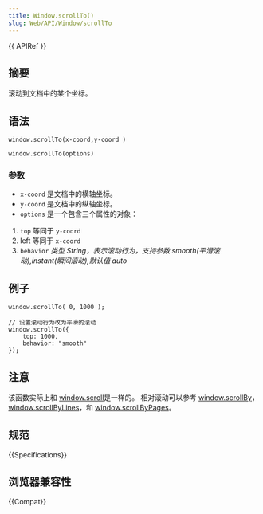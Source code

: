 ```yaml
---
title: Window.scrollTo()
slug: Web/API/Window/scrollTo
---
```

{{ APIRef }}

## 摘要

滚动到文档中的某个坐标。

## 语法

```plain
window.scrollTo(x-coord,y-coord )

window.scrollTo(options)
```

### 参数

- `x-coord` 是文档中的横轴坐标。
- `y-coord` 是文档中的纵轴坐标。
- `options` 是一个包含三个属性的对象：

1. `top` 等同于 `y-coord`
2. left 等同于 `x-coord`
3. `behavior` _类型 String，表示滚动行为，支持参数 smooth(平滑滚动),instant(瞬间滚动),默认值 auto_

## 例子

```plain
window.scrollTo( 0, 1000 );

// 设置滚动行为改为平滑的滚动
window.scrollTo({
    top: 1000,
    behavior: "smooth"
});
```

## 注意

该函数实际上和 [window.scroll](/zh-CN/docs/DOM/Window.scroll)是一样的。 相对滚动可以参考 [window.scrollBy](/zh-CN/docs/DOM/Window.scrollBy)，[window.scrollByLines](/zh-CN/docs/DOM/Window.scrollByLines)，和 [window.scrollByPages](/zh-CN/docs/DOM/Window.scrollByPages)。

## 规范

{{Specifications}}

## 浏览器兼容性

{{Compat}}

